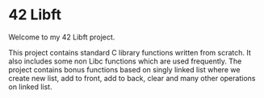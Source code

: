 # 42 Libft

Welcome to my 42 Libft project. 

This project contains standard C library functions written from scratch. It also includes some non Libc functions which are used frequently. The project contains bonus functions based on singly linked list where we create new list, add to front, add to back, clear and many other operations on linked list.
